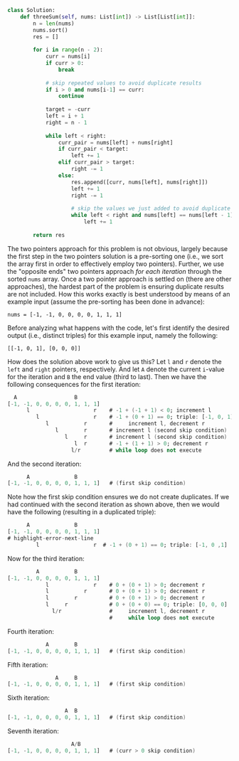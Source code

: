 ```python
class Solution:
    def threeSum(self, nums: List[int]) -> List[List[int]]:
        n = len(nums)
        nums.sort()
        res = []
        
        for i in range(n - 2):
            curr = nums[i]
            if curr > 0:
                break
            
            # skip repeated values to avoid duplicate results
            if i > 0 and nums[i-1] == curr:
                continue
            
            target = -curr
            left = i + 1
            right = n - 1
            
            while left < right:
                curr_pair = nums[left] + nums[right]
                if curr_pair < target:
                    left += 1
                elif curr_pair > target:
                    right -= 1
                else:
                    res.append([curr, nums[left], nums[right]])
                    left += 1
                    right -= 1
                    
                    # skip the values we just added to avoid duplicate results
                    while left < right and nums[left] == nums[left - 1]:
                        left += 1
                    
        return res
```

The two pointers approach for this problem is not obvious, largely because the first step in the two pointers solution is a pre-sorting one (i.e., we sort the array first in order to effectively employ two pointers). Further, we use the "opposite ends" two pointers approach *for each iteration* through the sorted `nums` array. Once a two pointer approach is settled on (there are other approaches), the hardest part of the problem is ensuring duplicate results are not included. How this works exactly is best understood by means of an example input (assume the pre-sorting has been done in advance):

```
nums = [-1, -1, 0, 0, 0, 0, 1, 1, 1]
```

Before analyzing what happens with the code, let's first identify the desired output (i.e., distinct triples) for this example input, namely the following:

```
[[-1, 0, 1], [0, 0, 0]]
```

How does the solution above work to give us this? Let `l` and `r` denote the `left` and `right` pointers, respectively. And let `A` denote the current `i`-value for the iteration and `B` the end value (third to last). Then we have the following consequences for the first iteration:

```a title="First iteration"
  A                  B
[-1, -1, 0, 0, 0, 0, 1, 1, 1]
      l                    r    # -1 + (-1 + 1) < 0; increment l
         l                 r    # -1 + (0 + 1) == 0; triple: [-1, 0, 1]
            l           r       #     increment l, decrement r
               l        r       # increment l (second skip condition)
                  l     r       # increment l (second skip condition)
                     l  r       # -1 + (1 + 1) > 0; decrement r
                    l/r         # while loop does not execute
```

And the second iteration:

```a title="Second iteration"
      A              B
[-1, -1, 0, 0, 0, 0, 1, 1, 1]   # (first skip condition)
```

Note how the first skip condition ensures we do not create duplicates. If we had continued with the second iteration as shown above, then we would have the following (resulting in a duplicated triple):

```a
      A              B
[-1, -1, 0, 0, 0, 0, 1, 1, 1]
# highlight-error-next-line
         l                 r  # -1 + (0 + 1) == 0; triple: [-1, 0 ,1]
```

Now for the third iteration:

```a title="Third iteration"
         A           B
[-1, -1, 0, 0, 0, 0, 1, 1, 1]
            l              r    # 0 + (0 + 1) > 0; decrement r
            l           r       # 0 + (0 + 1) > 0; decrement r
            l        r          # 0 + (0 + 1) > 0; decrement r
            l     r             # 0 + (0 + 0) == 0; triple: [0, 0, 0]
              l/r               #     increment l, decrement r
                                #     while loop does not execute
```

Fourth iteration:

```a
            A        B
[-1, -1, 0, 0, 0, 0, 1, 1, 1]   # (first skip condition)
```

Fifth iteration:

```a
               A     B
[-1, -1, 0, 0, 0, 0, 1, 1, 1]   # (first skip condition)
```

Sixth iteration:

```a
                  A  B
[-1, -1, 0, 0, 0, 0, 1, 1, 1]   # (first skip condition)
```

Seventh iteration:

```a
                    A/B
[-1, -1, 0, 0, 0, 0, 1, 1, 1]   # (curr > 0 skip condition)
```